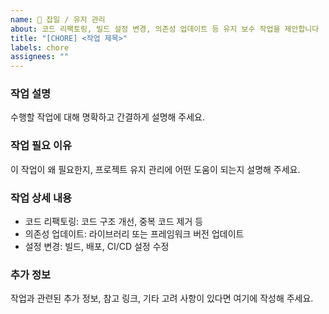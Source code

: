 ```yaml
---
name: 🔧 잡일 / 유지 관리
about: 코드 리팩토링, 빌드 설정 변경, 의존성 업데이트 등 유지 보수 작업을 제안합니다
title: "[CHORE] <작업 제목>"
labels: chore
assignees: ""
---
```


### 작업 설명

수행할 작업에 대해 명확하고 간결하게 설명해 주세요.

### 작업 필요 이유

이 작업이 왜 필요한지, 프로젝트 유지 관리에 어떤 도움이 되는지 설명해 주세요.

### 작업 상세 내용

- 코드 리팩토링: 코드 구조 개선, 중복 코드 제거 등
- 의존성 업데이트: 라이브러리 또는 프레임워크 버전 업데이트
- 설정 변경: 빌드, 배포, CI/CD 설정 수정

### 추가 정보

작업과 관련된 추가 정보, 참고 링크, 기타 고려 사항이 있다면 여기에 작성해 주세요.
